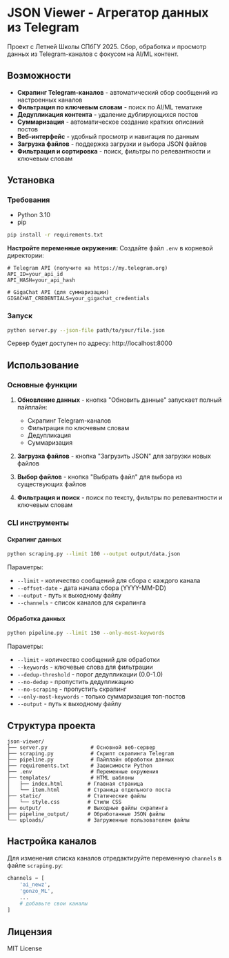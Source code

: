 # JSON Viewer - Агрегатор данных из Telegram

Проект с Летней Школы СПбГУ 2025. Сбор, обработка и просмотр данных из Telegram-каналов с фокусом на AI/ML контент.

## Возможности

- **Скрапинг Telegram-каналов** - автоматический сбор сообщений из настроенных каналов
- **Фильтрация по ключевым словам** - поиск по AI/ML тематике
- **Дедупликация контента** - удаление дублирующихся постов
- **Суммаризация** - автоматическое создание кратких описаний постов
- **Веб-интерфейс** - удобный просмотр и навигация по данным
- **Загрузка файлов** - поддержка загрузки и выбора JSON файлов
- **Фильтрация и сортировка** - поиск, фильтры по релевантности и ключевым словам

## Установка

### Требования
- Python 3.10
- pip

```bash
pip install -r requirements.txt
```

**Настройте переменные окружения:**
Создайте файл `.env` в корневой директории:
```env
# Telegram API (получите на https://my.telegram.org)
API_ID=your_api_id
API_HASH=your_api_hash

# GigaChat API (для суммаризации)
GIGACHAT_CREDENTIALS=your_gigachat_credentials
```

### Запуск
```bash
python server.py --json-file path/to/your/file.json
```

Сервер будет доступен по адресу: http://localhost:8000

## Использование

### Основные функции

1. **Обновление данных** - кнопка "Обновить данные" запускает полный пайплайн:
   - Скрапинг Telegram-каналов
   - Фильтрация по ключевым словам
   - Дедупликация
   - Суммаризация

2. **Загрузка файлов** - кнопка "Загрузить JSON" для загрузки новых файлов

3. **Выбор файлов** - кнопка "Выбрать файл" для выбора из существующих файлов

4. **Фильтрация и поиск** - поиск по тексту, фильтры по релевантности и ключевым словам

### CLI инструменты

#### Скрапинг данных
```bash
python scraping.py --limit 100 --output output/data.json
```

Параметры:
- `--limit` - количество сообщений для сбора с каждого канала
- `--offset-date` - дата начала сбора (YYYY-MM-DD)
- `--output` - путь к выходному файлу
- `--channels` - список каналов для скрапинга

#### Обработка данных
```bash
python pipeline.py --limit 150 --only-most-keywords
```

Параметры:
- `--limit` - количество сообщений для обработки
- `--keywords` - ключевые слова для фильтрации
- `--dedup-threshold` - порог дедупликации (0.0-1.0)
- `--no-dedup` - пропустить дедупликацию
- `--no-scraping` - пропустить скрапинг
- `--only-most-keywords` - только суммаризация топ-постов
- `--output` - путь к выходному файлу

## Структура проекта

```
json-viewer/
├── server.py              # Основной веб-сервер
├── scraping.py            # Скрипт скрапинга Telegram
├── pipeline.py            # Пайплайн обработки данных
├── requirements.txt       # Зависимости Python
├── .env                   # Переменные окружения
├── templates/             # HTML шаблоны
│   ├── index.html        # Главная страница
│   └── item.html         # Страница отдельного поста
├── static/               # Статические файлы
│   └── style.css         # Стили CSS
├── output/               # Выходные файлы скрапинга
├── pipeline_output/      # Обработанные JSON файлы
└── uploads/              # Загруженные пользователем файлы
```

## Настройка каналов

Для изменения списка каналов отредактируйте переменную `channels` в файле `scraping.py`:

```python
channels = [
    'ai_newz',
    'gonzo_ML',
    ...
    # добавьте свои каналы
]
```

## Лицензия

MIT License 